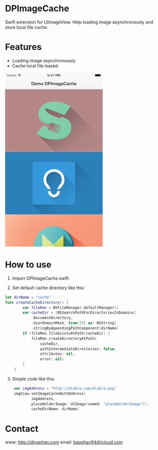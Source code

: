 # DPImageCache
Swift extension for UIImageView. Help loading image asynchronously and store local file cache.

# Features
- Loading image asynchronously.
- Cache local file-based.


![alt tag](https://raw.githubusercontent.com/dphans/DPImageCache/master/Screenshot.png)

# How to use

1. Import DPImageCache.swift


2. Set default cache directory like this:

``` swift
let dirName = "cache"
func createCacheDirectory() {
        var fileMan = NSFileManager.defaultManager()
        var cacheDir = (NSSearchPathForDirectoriesInDomains(
            .DocumentDirectory,
            .UserDomainMask, true)[0] as! NSString)
            .stringByAppendingPathComponent(dirName)
        if !fileMan.fileExistsAtPath(cacheDir) {
            fileMan.createDirectoryAtPath(
                cacheDir,
                withIntermediateDirectories: false,
                attributes: nil,
                error: nil)
        }
    }
```


3. Simple code like this:

```swift
    var imgAddress = "http://blabla.com/blabla.png"
    imgView.setImageCacheWithAddress(
            imgAddress,
            placeHolderImage: UIImage(named: "placeHolderImage")!,
            cacheDirName: dirName)
```

# Contact
www: http://dinophan.com
email: baophan94@icloud.com
